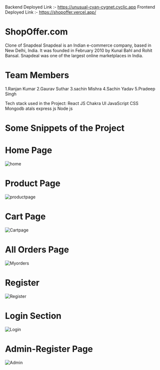 

Backend Deployed Link :- https://unusual-cyan-cygnet.cyclic.app
Frontend Deployed Link :- https://shopoffer.vercel.app/


# ShopOffer.com
Clone of Snapdeal
Snapdeal is an Indian e-commerce company, based in New Delhi, India. It was founded in February 2010 by Kunal Bahl and Rohit Bansal. Snapdeal was one of the largest online marketplaces in India.


# Team Members
1.Ranjan Kumar
2.Gaurav Suthar
3.sachin Mishra
4.Sachin Yadav
5.Pradeep Singh

Tech stack used in the Project:
React JS
Chakra UI
JavaScript
CSS
Mongodb atals
express js
Node js



# Some Snippets of the Project

# Home Page
![home](https://user-images.githubusercontent.com/107936455/221484768-f6980371-1a42-4a9a-8f4c-55cdcb09d9eb.png)

# Product Page
![productpage](https://user-images.githubusercontent.com/107936455/221486896-7d726e90-6f7d-4b87-bfdf-c14ab60ddb7a.png)


# Cart Page
![Cartpage](https://user-images.githubusercontent.com/107936455/221485073-a43f8109-65c2-4b2a-891c-8f376997c1a6.png)

# All Orders Page
![Myorders](https://user-images.githubusercontent.com/107936455/221485151-3e2a38ef-9b5e-4940-8584-f32f2e6fe980.png)

# Register 
![Register](https://user-images.githubusercontent.com/107936455/221486144-8eb3c13e-1075-4cbb-ac5e-a90aca8dd6d7.png)


# Login Section
![Login](https://user-images.githubusercontent.com/107936455/221484904-47a712fc-e7bb-4938-b11a-38d2af23137d.png)

# Admin-Register Page
![Admin](https://user-images.githubusercontent.com/107936455/221484995-fafd3685-da39-449f-9416-8a5eb872957a.png)



